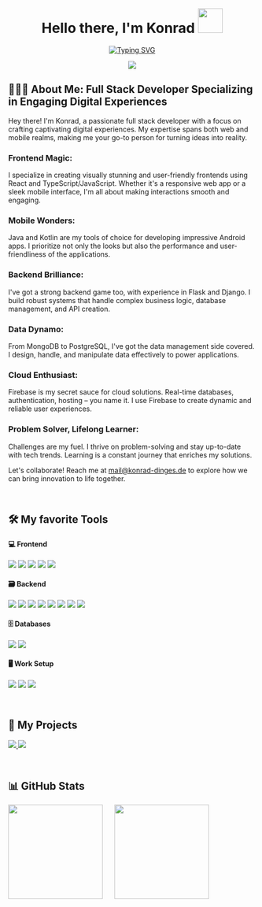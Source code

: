 <h1 align="center"> 
  Hello there, I'm Konrad <img src="https://media.giphy.com/media/RhGbWYqUJdPWM18zI6/giphy.gif" width="50px" height="50px">
</h1>

<p align="center">
<a href="https://git.io/typing-svg">
  <img src="https://readme-typing-svg.herokuapp.com?font=Roboto&size=32&duration=4000&pause=1000&color=BF55EC&center=true&vCenter=true&width=440&lines=I'm+a+Full+Stack+Developer;I'm+a+Web+Developer;I'm+a+Web+Designer;I'm+a+React+Developer" alt="Typing SVG" />
  </a>
</p>

<p align="center">
	<a href="https://www.konrad-dinges.de">
		<img src="https://img.shields.io/badge/website-000000?style=for-the-badge&logo=About.me&logoColor=BF55EC" />
	</a>
</p>



## 🧑🏻‍💻 About Me: Full Stack Developer Specializing in Engaging Digital Experiences

Hey there! I'm Konrad, a passionate full stack developer with a focus on crafting captivating digital experiences. My expertise spans both web and mobile realms, making me your go-to person for turning ideas into reality.

### Frontend Magic:

I specialize in creating visually stunning and user-friendly frontends using React and TypeScript/JavaScript. Whether it's a responsive web app or a sleek mobile interface, I'm all about making interactions smooth and engaging.

### Mobile Wonders:

Java and Kotlin are my tools of choice for developing impressive Android apps. I prioritize not only the looks but also the performance and user-friendliness of the applications.

### Backend Brilliance:

I've got a strong backend game too, with experience in Flask and Django. I build robust systems that handle complex business logic, database management, and API creation.

### Data Dynamo:

From MongoDB to PostgreSQL, I've got the data management side covered. I design, handle, and manipulate data effectively to power applications.

### Cloud Enthusiast:

Firebase is my secret sauce for cloud solutions. Real-time databases, authentication, hosting – you name it. I use Firebase to create dynamic and reliable user experiences.

### Problem Solver, Lifelong Learner:

Challenges are my fuel. I thrive on problem-solving and stay up-to-date with tech trends. Learning is a constant journey that enriches my solutions.

Let's collaborate! Reach me at mail@konrad-dinges.de to explore how we can bring innovation to life together.

<br />

## 🛠️ My favorite Tools


<h4>💻 Frontend</h3>
<p>
	<img src="https://img.shields.io/badge/React-20232A?style=for-the-badge&logo=react&logoColor=61DAFB"/>
	<img src="https://img.shields.io/badge/HTML5-E34F26?style=for-the-badge&logo=html5&logoColor=white"/>
	<img src="https://img.shields.io/badge/CSS3-1572B6?style=for-the-badge&logo=css3&logoColor=white"/>
	<img src="https://img.shields.io/badge/Material%20UI-007FFF?style=for-the-badge&logo=mui&logoColor=white"/>
	<img src="https://img.shields.io/badge/Bootstrap-563D7C?style=for-the-badge&logo=bootstrap&logoColor=white"/>

</p>

<h4>🗃 Backend</h3>
<p>
	<img src="https://img.shields.io/badge/TypeScript-007ACC?style=for-the-badge&logo=typescript&logoColor=white"/>
	<img src="https://img.shields.io/badge/Python-FFD43B?style=for-the-badge&logo=python&logoColor=blue"/>
	<img src="https://img.shields.io/badge/Kotlin-0095D5?&style=for-the-badge&logo=kotlin&logoColor=white"/>
	<img src="https://img.shields.io/badge/Node.js-339933?style=for-the-badge&logo=nodedotjs&logoColor=white"/>
	<img src="https://img.shields.io/badge/Django-092E20?style=for-the-badge&logo=django&logoColor=green"/>
	<img src="https://img.shields.io/badge/Flask-000000?style=for-the-badge&logo=flask&logoColor=white"/>
	<img src="https://img.shields.io/badge/Docker-2CA5E0?style=for-the-badge&logo=docker&logoColor=white"/>
	<img src="https://img.shields.io/badge/Firebase-FFCA28?logo=firebase&logoColor=white"/>
</p>

<h4>🗄 Databases</h3>
<p>
	<img src="https://img.shields.io/badge/PostgreSQL-316192?style=for-the-badge&logo=postgresql&logoColor=white"/>
	<img src="https://img.shields.io/badge/MongoDB-4EA94B?style=for-the-badge&logo=mongodb&logoColor=white"/>
</p>

<h4>🖥 Work Setup</h3>
<p>
	<img src="https://img.shields.io/badge/Windows-0078D6?style=for-the-badge&logo=windows&logoColor=white">
	<img src="https://img.shields.io/badge/Visual_Studio_Code-0078D4?style=for-the-badge&logo=visual%20studio%20code&logoColor=white">
	<img src="https://img.shields.io/badge/GIT-E44C30?style=for-the-badge&logo=git&logoColor=white">
	
</p>
<br />

## 📂 My Projects

<p>
	<a href="https://github.com/Floatyy1998/portfolio">
		<img src="https://github-readme-stats-git-masterrstaa-rickstaa.vercel.app/api/pin/?username=Floatyy1998&repo=portfolio&theme=react">
	</a>
	<a href="https://github.com/Floatyy1998/Serien-Ranking">
		<img src="https://github-readme-stats-git-masterrstaa-rickstaa.vercel.app/api/pin/?username=Floatyy1998&repo=Serien-Ranking&theme=react">
	</a>
	
</p>
<br />

## 📊 GitHub Stats

<p>
	<img src="https://github-readme-stats-git-masterrstaa-rickstaa.vercel.app/api?username=Floatyy1998&theme=react" height="192px" style="margin-right: 20px"/>
	<img src="https://github-readme-stats-git-masterrstaa-rickstaa.vercel.app/api/top-langs/?username=Floatyy1998&layout=compact&theme=react" height="192px">
</p>


